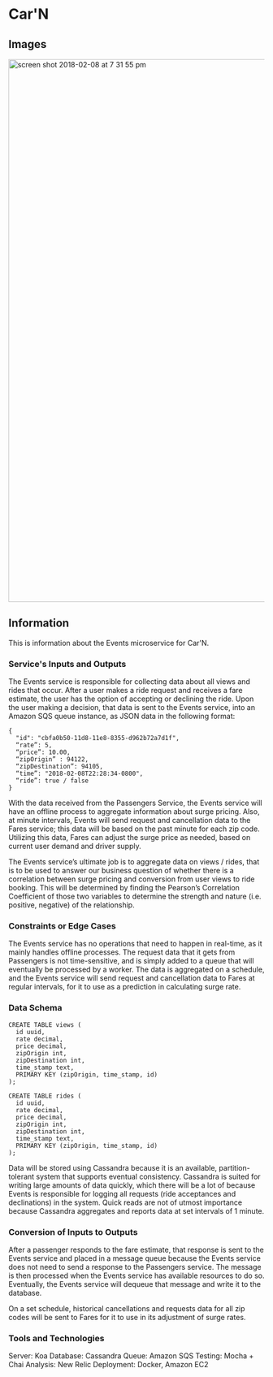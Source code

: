 # Car'N
## Images
<img width="1069" alt="screen shot 2018-02-08 at 7 31 55 pm" src="https://user-images.githubusercontent.com/26193071/36925595-7388239c-1e28-11e8-89a7-815499db0aef.png">

## Information
This is information about the Events microservice for Car'N.

### Service's Inputs and Outputs
The Events service is responsible for collecting data about all views and rides that occur.   After a user makes a ride request and receives a fare estimate, the user has the option of accepting or declining the ride.  Upon the user making a decision, that data is sent to the Events service, into an Amazon SQS queue instance, as JSON data in the following format:
```
{
  "id": "cbfa0b50-11d8-11e8-8355-d962b72a7d1f",
  “rate”: 5,
  “price”: 10.00,
  “zipOrigin” : 94122,
  “zipDestination”: 94105,
  “time”: "2018-02-08T22:28:34-0800",
  “ride”: true / false
}
```
With the data received from the Passengers Service, the Events service will have an offline process to aggregate information about surge pricing.  Also, at minute intervals, Events will send request and cancellation data to the Fares service; this data will be based on the past minute for each zip code.  Utilizing this data, Fares can adjust the surge price as needed, based on current user demand and driver supply.

The Events service’s ultimate job is to aggregate data on views / rides, that is to be used to answer our business question of whether there is a correlation between surge pricing and conversion from user views to ride booking.  This will be determined by finding the Pearson’s Correlation Coefficient of those two variables to determine the strength and nature (i.e. positive, negative) of the relationship.

### Constraints or Edge Cases

The Events service has no operations that need to happen in real-time, as it mainly handles offline processes.  The request data that it gets from Passengers is not time-sensitive, and is simply added to a queue that will eventually be processed by a worker.  The data is aggregated on a schedule, and the Events service will send request and cancellation data to Fares at regular intervals, for it to use as a prediction in calculating surge rate.

### Data Schema
```
CREATE TABLE views (
  id uuid,
  rate decimal,
  price decimal,
  zipOrigin int,
  zipDestination int,
  time_stamp text,
  PRIMARY KEY (zipOrigin, time_stamp, id)
); 

CREATE TABLE rides (
  id uuid,
  rate decimal,
  price decimal,
  zipOrigin int,
  zipDestination int,
  time_stamp text,
  PRIMARY KEY (zipOrigin, time_stamp, id)
);
```
Data will be stored using Cassandra because it is an available, partition-tolerant system that supports eventual consistency.  Cassandra is suited for writing large amounts of data quickly, which there will be a lot of because Events is responsible for logging all requests (ride acceptances and declinations) in the system.  Quick reads are not of utmost importance because Cassandra aggregates and reports data at set intervals of 1 minute.

### Conversion of Inputs to Outputs

After a passenger responds to the fare estimate, that response is sent to the Events service and placed in a message queue because the Events service does not need to send a response to the Passengers service.  The message is then processed when the Events service has available resources to do so.  Eventually, the Events service will dequeue that message and write it to the database. 

On a set schedule, historical cancellations and requests data for all zip codes will be sent to Fares for it to use in its adjustment of surge rates.

### Tools and Technologies

Server: Koa
Database: Cassandra
Queue: Amazon SQS
Testing: Mocha + Chai
Analysis: New Relic
Deployment: Docker, Amazon EC2



